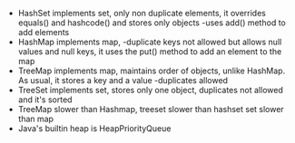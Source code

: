 - HashSet implements set, only non duplicate elements, it overrides equals() and hashcode() and stores only objects -uses add() method to add elements
- HashMap implements  map, -duplicate keys not allowed but allows null values and null keys, it uses the put() method to add an element to the map
- TreeMap implements map, maintains order of objects, unlike HashMap. As usual, it stores a key and a value -duplicates allowed
- TreeSet implements set, stores only one object, duplicates not allowed and it's sorted
- TreeMap slower than Hashmap, treeset slower than hashset set slower than map
- Java's builtin heap is HeapPriorityQueue
